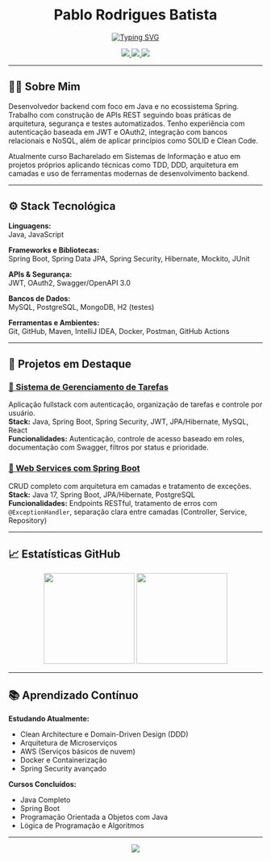 <div align="center">

# Pablo Rodrigues Batista

[![Typing SVG](https://readme-typing-svg.herokuapp.com?font=Fira+Code&weight=500&size=22&pause=1000&color=2E86AB&center=true&vCenter=true&random=false&width=500&lines=Desenvolvedor+Backend;Java+%7C+Spring+Boot+%7C+APIs+REST)](https://github.com/pablorodriguesb)

<a href="https://www.linkedin.com/in/pablorodriguesb">
  <img src="https://img.shields.io/badge/LinkedIn-0077B5?style=for-the-badge&logo=linkedin&logoColor=white"/>
</a>
<a href="mailto:pablo.rodriguesbat@gmail.com">
  <img src="https://img.shields.io/badge/Email-005FF9?style=for-the-badge&logo=gmail&logoColor=white"/>
</a>
<a href="https://www.hackerrank.com/profile/pablo_csstep">
  <img src="https://img.shields.io/badge/HackerRank-2EC866?style=for-the-badge&logo=hackerrank&logoColor=white"/>
</a>

</div>

---

## 👨‍💻 Sobre Mim

Desenvolvedor backend com foco em Java e no ecossistema Spring. Trabalho com construção de APIs REST seguindo boas práticas de arquitetura, segurança e testes automatizados. Tenho experiência com autenticação baseada em JWT e OAuth2, integração com bancos relacionais e NoSQL, além de aplicar princípios como SOLID e Clean Code.

Atualmente curso Bacharelado em Sistemas de Informação e atuo em projetos próprios aplicando técnicas como TDD, DDD, arquitetura em camadas e uso de ferramentas modernas de desenvolvimento backend.

---

## ⚙️ Stack Tecnológica

**Linguagens:**  
Java, JavaScript

**Frameworks e Bibliotecas:**  
Spring Boot, Spring Data JPA, Spring Security, Hibernate, Mockito, JUnit

**APIs & Segurança:**  
JWT, OAuth2, Swagger/OpenAPI 3.0

**Bancos de Dados:**  
MySQL, PostgreSQL, MongoDB, H2 (testes)

**Ferramentas e Ambientes:**  
Git, GitHub, Maven, IntelliJ IDEA, Docker, Postman, GitHub Actions

---

## 🚀 Projetos em Destaque

### [🔗 Sistema de Gerenciamento de Tarefas](https://github.com/pablorodriguesb/task-management-system)
Aplicação fullstack com autenticação, organização de tarefas e controle por usuário.  
**Stack:** Java, Spring Boot, Spring Security, JWT, JPA/Hibernate, MySQL, React  
**Funcionalidades:** Autenticação, controle de acesso baseado em roles, documentação com Swagger, filtros por status e prioridade.

### [🔗 Web Services com Spring Boot](https://github.com/pablorodriguesb/ws-springboot-jpa)
CRUD completo com arquitetura em camadas e tratamento de exceções.  
**Stack:** Java 17, Spring Boot, JPA/Hibernate, PostgreSQL  
**Funcionalidades:** Endpoints RESTful, tratamento de erros com `@ExceptionHandler`, separação clara entre camadas (Controller, Service, Repository)

---

## 📈 Estatísticas GitHub

<div align="center">
  <img height="180em" src="https://github-readme-stats.vercel.app/api?username=pablorodriguesb&show_icons=true&theme=tokyonight&hide_border=true"/>
  <img height="180em" src="https://github-readme-stats.vercel.app/api/top-langs/?username=pablorodriguesb&layout=compact&theme=tokyonight&hide_border=true"/>
</div>

---

## 📚 Aprendizado Contínuo

**Estudando Atualmente:**
- Clean Architecture e Domain-Driven Design (DDD)
- Arquitetura de Microserviços
- AWS (Serviços básicos de nuvem)
- Docker e Containerização
- Spring Security avançado

**Cursos Concluídos:**
- Java Completo
- Spring Boot
- Programação Orientada a Objetos com Java 
- Lógica de Programação e Algoritmos

---

<div align="center">
  <img src="https://komarev.com/ghpvc/?username=pablorodriguesb&label=Visualizações&color=0088cc&style=flat-square"/>
</div>
